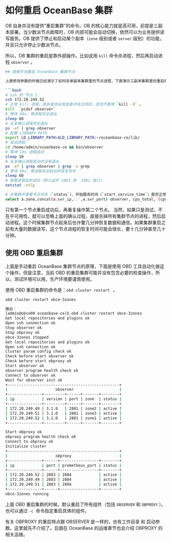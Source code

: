 # 如何重启 OceanBase 集群

OB 自身并没有提供“重启集群”的命令。OB 的核心能力就是高可用，前提是三副本部署。当少数派节点故障时，OB 内部可能会自动切换，依然可以为业务提供读写服务。OB 提供了停止和启动某个副本（`zone` 级别或者 `server` 级别）的功能，并且只允许停止少数派节点。

所以，OB 集群的重启是靠外部操作。比如说用 `kill` 命令杀进程，然后再启动进程 `observer` 。

```bash
## 直接手动重启 OceanBase 集群节点

上面修改参数的时候已经演示了如何杀单副本集群里的节点进程，下面演示三副本集群里的重启集群方法。在生产环境为了尽可能的缩短集群不可用时间，重启集群采取一种保险的策略：按 `zone` 或 `server` 逐个重启集群节点。这个过程可能会比较长，持续几分钟到十几分钟。在刚开始学习 OceanBase 的时候，我们先掌握简单的重启方法，后面深入介绍 OceanBase 运维的时候，再介绍安全稳妥的重启方法。

```bash
# ssh 到 节点 1
ssh 172.20.249.52
# 正常 kill 进程，除非是测试用或者评估过风险，否则不要用 `kill -9` 。
kill  `pidof observer`
# 等待 60s，等进程完全退出
sleep 60
# 反复确认进程完全退出
ps -ef | grep observer
# 配置 LIBRARY PATH
export LD_LIBRARY_PATH=$LD_LIBRARY_PATH:~/oceanbase-ce/lib/
# 启动进程
cd /home/admin/oceanbase-ce && bin/observer
# 等待 10s 进程启动
sleep 10
# 反复确认进程启动时没有退出
ps -ef | grep observer | grep -v grep
# 等待 60s，等进程完全启动并恢复完毕
sleep 60
# 查看进程监听成功（默认监听 2881 和  2882 端口）
netstat -ntlp

# 在集群中查看节点状态（`status`）、开始服务时间（`start_service_time`）是否正常。
select a.zone,concat(a.svr_ip,':',a.svr_port) observer, cpu_total, (cpu_total-cpu_assigned) cpu_free, round(mem_total/1024/1024/1024) mem_total_gb, round((mem_total-mem_assigned)/1024/1024/1024) mem_free_gb, usec_to_time(b.last_offline_time) last_offline_time, usec_to_time(b.start_service_time) start_service_time, b.status, usec_to_time(b.stop_time) stop_time, b.build_version  from __all_virtual_server_stat a join __all_server b on (a.svr_ip=b.svr_ip and a.svr_port=b.svr_port) order by a.zone, a.svr_ip;

```

只有第一个节点重启成功后，再重复操作第二个节点。
当然，如果只是测试，不在乎可用性。就可以忽略上面的确认过程，直接杀掉所有集群节点的进程，然后启动进程。这个时候集群节点起来后也许要几分钟恢复数据和通信。如果集群重启之前有大量的数据读写，这个节点进程的恢复时间可能会很长，要十几分钟甚至几十分钟。

## 使用 OBD 重启集群

上面是手动重启 OceanBase 集群节点的原理，下面是使用 OBD 工具自动化做这个操作。但是注意，当前 OBD 的重启集群可能并没有包含必要的检查操作，所以，测试环境可以用，生产环境要谨慎使用。

使用 OBD 重启集群的命令是：`obd cluster restart ` 。

```bash
obd cluster restart obce-3zones

输出：
[admin@obce00 oceanbase-ce]$ obd cluster restart obce-3zones
Get local repositories and plugins ok
Open ssh connection ok
Stop observer ok
Stop obproxy ok
obce-3zones stopped
Get local repositories and plugins ok
Open ssh connection ok
Cluster param config check ok
Check before start observer ok
Check before start obproxy ok
Start observer ok
observer program health check ok
Connect to observer ok
Wait for observer init ok
+-------------------------------------------------+
|                     observer                    |
+---------------+---------+------+-------+--------+
| ip            | version | port | zone  | status |
+---------------+---------+------+-------+--------+
| 172.20.249.49 | 3.1.0   | 2881 | zone2 | active |
| 172.20.249.51 | 3.1.0   | 2881 | zone3 | active |
| 172.20.249.52 | 3.1.0   | 2881 | zone1 | active |
+---------------+---------+------+-------+--------+

Start obproxy ok
obproxy program health check ok
Connect to obproxy ok
Initialize cluster
+-------------------------------------------------+
|                     obproxy                     |
+---------------+------+-----------------+--------+
| ip            | port | prometheus_port | status |
+---------------+------+-----------------+--------+
| 172.20.249.52 | 2883 | 2884            | active |
| 172.20.249.49 | 2883 | 2884            | active |
| 172.20.249.51 | 2883 | 2884            | active |
+---------------+------+-----------------+--------+
obce-3zones running
```

上面 OBD 重启集群的时候，默认重启了所有组件（包括 `OBSERVER` 和  `OBPROXY` ）。也可以通过 `-c `命令指定重启具体的组件。

有关 OBPROXY 的重启特点跟 OBSERVER 是一样的，也有工作目录 和 启动参数。这里就先不介绍了。后面在 OceanBase 的运维章节也会介绍 OBPROXY 的相关运维。


